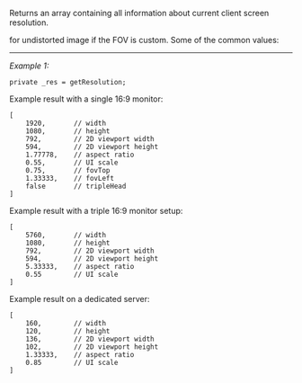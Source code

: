 Returns an array containing all information about current client screen resolution.

 for undistorted image if the FOV is custom. Some of the common values:


---
*Example 1:*
```sqf
private _res = getResolution;
```
Example result with a single 16:9 monitor:

```sqf
[
	1920,		// width
	1080,		// height
	792,		// 2D viewport width
	594,		// 2D viewport height
	1.77778,	// aspect ratio
	0.55,		// UI scale
	0.75,		// fovTop
	1.33333,	// fovLeft
	false		// tripleHead
]
```
Example result with a triple 16:9 monitor setup:

```sqf
[
	5760,		// width
	1080,		// height
	792,		// 2D viewport width
	594,		// 2D viewport height
	5.33333,	// aspect ratio
	0.55		// UI scale
]
```
Example result on a dedicated server:

```sqf
[
	160,		// width
	120,		// height
	136,		// 2D viewport width
	102,		// 2D viewport height
	1.33333,	// aspect ratio
	0.85		// UI scale
]
```